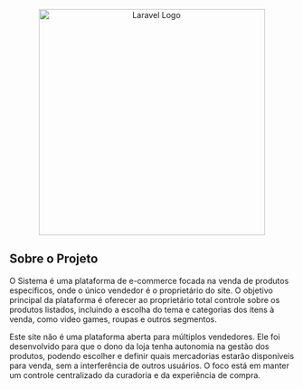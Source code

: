 <p align="center"><a href="https://laravel.com" target="_blank"><img src="https://raw.githubusercontent.com/laravel/art/master/logo-lockup/5%20SVG/2%20CMYK/1%20Full%20Color/laravel-logolockup-cmyk-red.svg" width="400" alt="Laravel Logo"></a></p>

## Sobre o Projeto

O Sistema é uma plataforma de e-commerce focada na venda de produtos específicos, onde o único vendedor é o proprietário do site. O objetivo principal da plataforma é oferecer ao proprietário total controle sobre os produtos listados, incluindo a escolha do tema e categorias dos itens à venda, como video games, roupas e outros segmentos.

Este site não é uma plataforma aberta para múltiplos vendedores. Ele foi desenvolvido para que o dono da loja tenha autonomia na gestão dos produtos, podendo escolher e definir quais mercadorias estarão disponíveis para venda, sem a interferência de outros usuários. O foco está em manter um controle centralizado da curadoria e da experiência de compra.